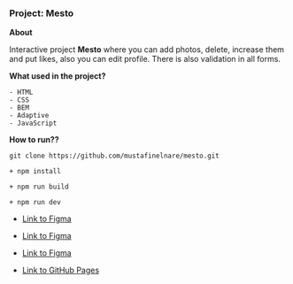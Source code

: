 ### Project: Mesto

**About**

Interactive project **Mesto** where you can add photos, delete, increase them and put likes, also you can edit profile. There is also validation in all forms.

**What used in the project?**

```
- HTML
- CSS
- BEM
- Adaptive
- JavaScript
```

**How to run??**

```
git clone https://github.com/mustafinelnare/mesto.git
```

```
+ npm install
```

```
+ npm run build
```

```
+ npm run dev
```

- [Link to Figma](<https://www.figma.com/file/rJnfOCdPg42Zq1uchXsjcv/Sprint-4-(Yandex-Practicum)?node-id=0%3A1&t=MinHYTbUGYPD3Eb2-1>)
- [Link to Figma](<https://www.figma.com/file/Uolgj4zyImuek71ihHgboP/Sprint-5-(Yandex-Practicum)?node-id=0%3A1&t=QrWV73WBGJ4E8kYl-1>)
- [Link to Figma](<https://www.figma.com/file/eYuPnSq31oN3NCPtWWCsxP/Sprint-6-(Yandex-Practicum)?node-id=0%3A1&t=0qclWL2gkjhbqC1C-1>)

- [Link to GitHub Pages](https://mustafinelnare.github.io/mesto/index.html)

